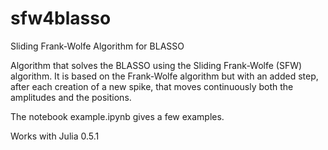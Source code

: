 # sfw4blasso
Sliding Frank-Wolfe Algorithm for BLASSO

Algorithm that solves the BLASSO using the Sliding Frank-Wolfe (SFW) algorithm. It is based on the Frank-Wolfe algorithm but with
an added step, after each creation of a new spike, that moves continuously both the amplitudes and the positions.

The notebook example.ipynb gives a few examples.

Works with Julia 0.5.1

